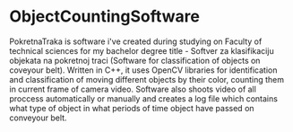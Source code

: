 # ObjectCountingSoftware

PokretnaTraka is software i've created during studying on 
Faculty of technical sciences for my bachelor degree title - Softver za klasifikaciju objekata na pokretnoj traci (Software for classification of objects on coveyour belt).
Written in C++, it uses OpenCV libraries for identification and classification of moving different objects by their color, counting them in current frame of camera video. Software also shoots video of all proccess automatically or manually and creates a log file
which contains what type of object in what periods of time object have passed on conveyour belt.
